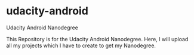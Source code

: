 # udacity-android
Udacity Android Nanodegree

This Repository is for the Udacity Android Nanodegree.
Here, I will upload all my projects which I have to create
to get my Nanodegree.
